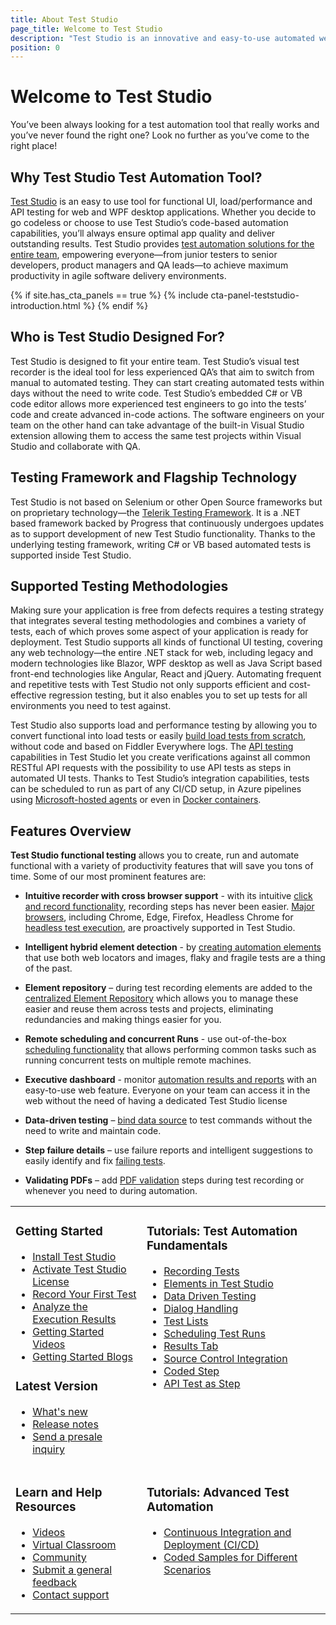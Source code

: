 ```yaml
---
title: About Test Studio
page_title: Welcome to Test Studio
description: "Test Studio is an innovative and easy-to-use automated web, WPF and desktop testing solution. Test Studio tests support a proprietary Testing framework, functional UI testing, web responsive testing, etc. Find out more on our Welcome page."
position: 0
---
```


# Welcome to Test Studio

You’ve been always looking for a test automation tool that really works and you’ve never found the right one? Look no further as you’ve come to the right place!

## Why Test Studio Test Automation Tool?

<a href="http://www.telerik.com/teststudio" target="_blank">Test Studio</a> is an easy to use tool for functional UI, load/performance and API testing for web and WPF desktop applications. Whether you decide to go codeless or choose to use Test Studio’s code-based automation capabilities, you’ll always ensure optimal app quality and deliver outstanding results. Test Studio provides <a href="https://www.telerik.com/teststudio/test-automation-solutions-for-the-entire-team" target="_blank">test automation solutions for the entire team</a>, empowering everyone—from junior testers to senior developers, product managers and QA leads—to achieve maximum productivity in agile software delivery environments.

{% if site.has_cta_panels == true %}
{% include cta-panel-teststudio-introduction.html %}
{% endif %}

## Who is Test Studio Designed For?

Test Studio is designed to fit your entire team. Test Studio’s visual test recorder is the ideal tool for less experienced QA’s that aim to switch from manual to automated testing. They can start creating automated tests within days without the need to write code. Test Studio’s embedded C# or VB code editor allows more experienced test engineers to go into the tests’ code and create advanced in-code actions. The software engineers on your team on the other hand can take advantage of the built-in Visual Studio extension allowing them to access the same test projects within Visual Studio and collaborate with QA.

## Testing Framework and Flagship Technology

Test Studio is not based on Selenium or other Open Source frameworks but on proprietary technology—the <a href="https://www.telerik.com/teststudio/testing-framework" target="_blank">Telerik Testing Framework</a>. It is a .NET based framework backed by Progress that continuously undergoes updates as to support development of new Test Studio functionality. Thanks to the underlying testing framework, writing C# or VB based automated tests is supported inside Test Studio.

## Supported Testing Methodologies

Making sure your application is free from defects requires a testing strategy that integrates several testing methodologies and combines a variety of tests, each of which proves some aspect of your application is ready for deployment. Test Studio supports all kinds of functional UI testing, covering any web technology—the entire .NET stack for web, including legacy and modern technologies like Blazor, WPF desktop as well as Java Script based front-end technologies like Angular, React and jQuery. Automating frequent and repetitive tests with Test Studio not only supports efficient and cost-effective regression testing, but it also enables you to set up tests for all environments you need to test against.

Test Studio also supports load and performance testing by allowing you to convert functional into load tests or easily <a href="https://www.telerik.com/blogs/designing-load-tests-test-studio-fiddler-6-easy-steps" target="_blank">build load tests from scratch</a>, without code and based on Fiddler Everywhere logs. The <a href="https://www.telerik.com/blogs/api-testing" target="_blank">API testing</a> capabilities in Test Studio let you create verifications against all common RESTful API requests with the possibility to use API tests as steps in automated UI tests. Thanks to Test Studio’s integration capabilities, tests can be scheduled to run as part of any CI/CD setup, in Azure pipelines using <a href="/advanced-topics/build-server/microsoft-hosted-agent-testing" target="_blank">Microsoft-hosted agents</a> or even in <a href="/advanced-topics/build-server/docker-container-testing" target="_blank">Docker containers</a>.

## Features Overview

**Test Studio functional testing** allows you to create, run and automate functional with a variety of productivity features that will save you tons of time. Some of our most prominent features are:

* __Intuitive recorder with cross browser support__ - with its intuitive <a href="/getting-started/test-recording/overview" target="_blank">click and record functionality</a>, recording steps has never been easier. <a href="/prerequisites/configure-your-browser/browser-configuration" target="_blank">Major browsers</a>, including Chrome, Edge, Firefox, Headless Chrome for <a href="/automated-tests/headless/headless-test-execution" target="_blank">headless test execution</a>, are proactively supported in Test Studio.

* __Intelligent hybrid element detection__ - by <a href="/features/elements-explorer/elements-find-expression" target="_blank">creating automation elements</a> that use both web locators and images, flaky and fragile tests are a thing of the past.

* __Element repository__ – during test recording elements are added to the <a href="/automated-tests/elements/element-repository" target="_blank">centralized Element Repository</a> which allows you to manage these easier and reuse them across tests and projects, eliminating redundancies and making things easier for you.

* __Remote scheduling and concurrent Runs__ - use out-of-the-box <a href="/features/scheduling-test-runs/multiple-machines-scheduling-setup/create-scheduling-server" target="_blank">scheduling functionality</a> that allows performing common tasks such as running concurrent tests on multiple remote machines.

* __Executive dashboard__ - monitor <a href="/general-information/test-results/dashboard/results" target="_blank">automation results and reports</a> with an easy-to-use web feature. Everyone on your team can access it in the web without the need of having a dedicated Test Studio license

* __Data-driven testing__ – <a href="/automated-tests/data-drive-test/what-is-ddt" target="_blank">bind data source</a> to test commands without the need to write and maintain code.

* __Step failure details__ – use failure reports and intelligent suggestions to easily identify and fix <a href="/automated-tests/troubleshooting/failing-test" target="_blank">failing tests</a>.

* __Validating PDFs__ – add <a href="/automated-tests/recording/pdf-validation" target="_blank">PDF validation</a> steps during test recording or whenever you need to during automation.

<table id=no-table>
<tr>
<td valign=top>

### Getting Started

* [Install Test Studio](/prerequisites/installation/install-procedure)
* [Activate Test Studio License](/prerequisites/license-activation/activating-your-license)
* [Record Your First Test](/getting-started/first-project)
* [Analyze the Execution Results](/getting-started/analyze-the-results)
* [Getting Started Videos](https://www.youtube.com/watch?v=oTGExEVfdsk&list=PLvmaC-XMqeBa7evdakaPkd_kctAJRm85h)
* [Getting Started Blogs](https://www.telerik.com/blogs/tag/test-studio-step-by-step)

### Latest Version

* <a href="https://www.telerik.com/support/whats-new/teststudio" target="_blank">What's new</a>
* <a href="https://www.telerik.com/support/whats-new/teststudio/release-history" target="_blank">Release notes</a>
* <a href="https://www.telerik.com/account/support-tickets/presales-inquiry" target="_blank">Send a presale inquiry</a>

</td>
<td valign=top>

### Tutorials: Test Automation Fundamentals

* [Recording Tests](/features/recorder/overview)
* [Elements in Test Studio](/features/elements-explorer/overview) 
* [Data Driven Testing](/features/data-driven-testing/overview)
* [Dialog Handling](/features/dialogs-and-popups/dialogs)
* [Test Lists](/general-information//test-execution/test-list-execution)
* [Scheduling Test Runs](/features/scheduling-test-runs/overview)
* [Results Tab](/general-information/test-results/analyze-test-list-results)
* [Source Control Integration](/features/source-control/checkin-guidelines)
* [Coded Step](/features/coded-steps/coded-step)
* [API Test as Step](/features/execute-apitest/add-api-test-as-step)

</td>
</tr>
<tr>

<td valign=top>

### Learn and Help Resources

* <a href="https://www.telerik.com/videos/teststudio" target="_blank">Videos</a>
* <a href="https://www.telerik.com/support/video-courses" target="_blank">Virtual Classroom</a>
* <a href="https://www.telerik.com/forums/teststudio" target="_blank">Community</a>
* <a href="https://www.telerik.com/account/support-tickets/customer-service" target="_blank">Submit a general feedback</a>
* <a href="https://www.telerik.com/account/support-tickets" target="_blank">Contact support</a>

</td>
<td valign=top>

### Tutorials: Advanced Test Automation

* [Continuous Integration and Deployment (CI/CD)](/advanced-topics/build-server/continious-integration-overview)
* [Coded Samples for Different Scenarios](/advanced-topics/coded-samples/general/send-keystrokes)

</td>
</tr>
<table>
